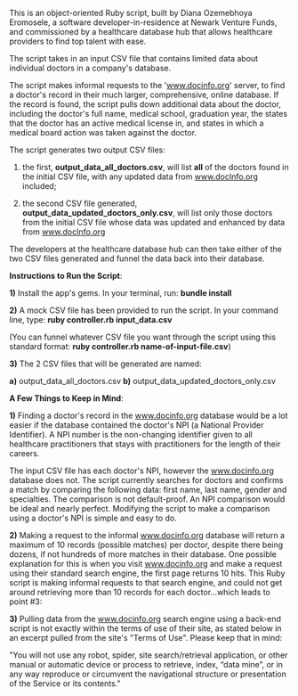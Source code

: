 This is an object-oriented Ruby script, built by Diana Ozemebhoya Eromosele, a software developer-in-residence at Newark Venture Funds, and commissioned by a healthcare database hub that allows healthcare providers to find top talent with ease.

The script takes in an input CSV file that contains limited data about individual doctors in a company's database.

The script makes informal requests to the 'www.docinfo.org' server, to find a doctor's record in their much larger, comprehensive, online database. If the record is found, the script pulls down additional data about the doctor, including the doctor's full name, medical school, graduation year, the states that the doctor has an active medical license in, and states in which a medical board action was taken against the doctor.

The script generates two output CSV files:

1) the first, **output_data_all_doctors.csv**, will list **all** of the doctors found in the initial CSV file, with any updated data from www.docInfo.org included;

2) the second CSV file generated, **output_data_updated_doctors_only.csv**, will list only those doctors from the initial CSV file whose data was updated and enhanced by data from www.docInfo.org

The developers at the healthcare database hub can then take either of the two CSV files generated and funnel the data back into their database.

**Instructions to Run the Script**:

**1)** Install the app's gems. In your terminal, run: **bundle install**

**2)** A mock CSV file has been provided to run the script. In your command line, type: **ruby controller.rb input_data.csv**

(You can funnel whatever CSV file you want through the script using this standard format: **ruby controller.rb name-of-input-file.csv**)

**3)** The 2 CSV files that will be generated are named:

**a)** output_data_all_doctors.csv
**b)** output_data_updated_doctors_only.csv

**A Few Things to Keep in Mind**:

**1)** Finding a doctor's record in the www.docinfo.org database would be a lot easier if the database contained the doctor's NPI (a National Provider Identifier). A NPI number is the non-changing identifier given to all healthcare practitioners that stays with practitioners for the length of their careers.

The input CSV file has each doctor's NPI, however the www.docinfo.org database does not. The script currently searches for doctors and confirms a match by comparing the following data: first name, last name, gender and specialties. The comparison is not default-proof. An NPI comparison would be ideal and nearly perfect. Modifying the script to make a comparison using a doctor's NPI is simple and easy to do.

**2)** Making a request to the informal www.docinfo.org database will return a maximum of 10 records (possible matches) per doctor, despite there being dozens, if not hundreds of more matches in their database. One possible explanation for this is when you visit www.docinfo.org and make a request using their standard search engine, the first page returns 10 hits. This Ruby script is making informal requests to that search engine, and could not get around retrieving more than 10 records for each doctor...which leads to point #3:

**3)** Pulling data from the www.docinfo.org search engine using a back-end script is not exactly within the terms of use of their site, as stated below in an excerpt pulled from the site's "Terms of Use". Please keep that in mind:

"You will not use any robot, spider, site search/retrieval application, or other manual or automatic device or process to retrieve, index, “data mine”, or in any way reproduce or circumvent the navigational structure or presentation of the Service or its contents."
